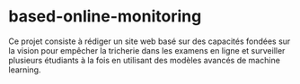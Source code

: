 # based-online-monitoring
Ce projet consiste à rédiger un site web basé sur des capacités fondées sur la vision pour empêcher la tricherie dans les examens en ligne et surveiller plusieurs étudiants à la fois en utilisant des modèles avancés de machine learning.

